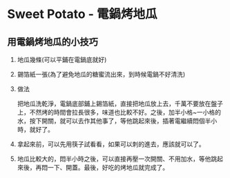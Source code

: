 # Sweet Potato - 電鍋烤地瓜

## 用電鍋烤地瓜的小技巧
<!--more-->
1. 地瓜幾條(可以平鋪在電鍋底就好)
2. 錫箔紙一張(為了避免地瓜的糖蜜流出來，到時候電鍋不好清洗)
3. 做法

    把地瓜洗乾淨，電鍋底部鋪上錫箔紙，直接把地瓜放上去，千萬不要放在盤子上，不然烤的時間會拉長很多，味道也比較不好。之後，加半小格~一小格的水，按下開關，就可以去作其他事了，等他跳起來後，插著電繼續悶個半小時，就好了。
4. 拿起來前，可以先用筷子試看看，如果可以刺的進去，應該就可以了。
5. 地瓜比較大的，悶半小時之後，可以直接再壓一次開關、不用加水，等他跳起來後，再悶一下、開蓋。最後，好吃的烤地瓜就完成了。

